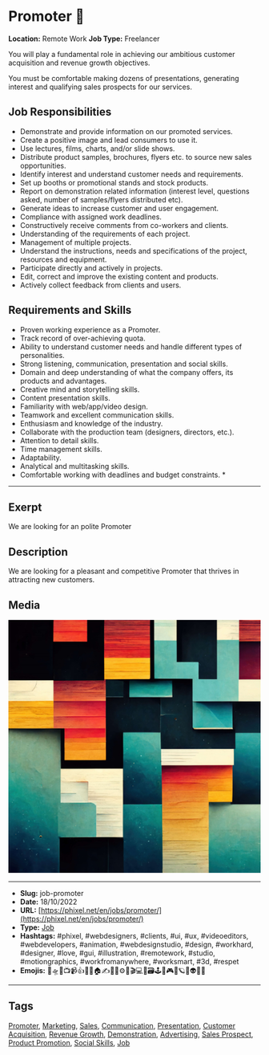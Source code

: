 # Promoter 💪
**Location:** Remote Work
**Job Type:** Freelancer

You will play a fundamental role in achieving our ambitious customer acquisition and revenue growth objectives.

You must be comfortable making dozens of presentations, generating interest and qualifying sales prospects for our services.
## Job Responsibilities
- Demonstrate and provide information on our promoted services.
- Create a positive image and lead consumers to use it.
- Use lectures, films, charts, and/or slide shows.
- Distribute product samples, brochures, flyers etc. to source new sales opportunities.
- Identify interest and understand customer needs and requirements.
- Set up booths or promotional stands and stock products.
- Report on demonstration related information (interest level, questions asked, number of samples/flyers distributed etc).
- Generate ideas to increase customer and user engagement.
- Compliance with assigned work deadlines.
- Constructively receive comments from co-workers and clients.
- Understanding of the requirements of each project.
- Management of multiple projects.
- Understand the instructions, needs and specifications of the project, resources and equipment.
- Participate directly and actively in projects.
- Edit, correct and improve the existing content and products.
- Actively collect feedback from clients and users.

## Requirements and Skills

- Proven working experience as a Promoter.
- Track record of over-achieving quota.
- Ability to understand customer needs and handle different types of personalities.
- Strong listening, communication, presentation and social skills.
- Domain and deep understanding of what the company offers, its products and advantages.
- Creative mind and storytelling skills.
- Content presentation skills.
- Familiarity with web/app/video design.
- Teamwork and excellent communication skills.
- Enthusiasm and knowledge of the industry.
- Collaborate with the production team (designers, directors, etc.).
- Attention to detail skills.
- Time management skills.
- Adaptability.
- Analytical and multitasking skills.
- Comfortable working with deadlines and budget constraints. *
------------
## Exerpt
We are looking for an polite Promoter
## Description
We are looking for a pleasant and competitive Promoter that thrives in attracting new customers.
## Media
<img src="media/3c2c825b/job-promoter.jpg" loading="lazy">

------------
- **Slug:** job-promoter
- **Date:** 18/10/2022
- **URL:** [https://phixel.net/en/jobs/promoter/](https://phixel.net/en/jobs/promoter/)
- **Type:** [Job](#job)
- **Hashtags:** #phixel, #webdesigners, #clients, #ui, #ux, #videoeditors, #webdevelopers, #animation, #webdesignstudio, #design, #workhard, #designer, #love, #gui, #illustration, #remotework, #studio, #motiongraphics, #workfromanywhere, #worksmart, #3d, #respet
- **Emojis:** 🎨🛸📼📺📹👍🔗📝🏠✍️👨‍💻⚙️🔮🎬‍💻👑🗃️🕹️👾🎮📲🪐🌟👽🚀🌌

------------
## Tags
[Promoter](#promoter), [Marketing](#marketing), [Sales](#sales), [Communication](#communication), [Presentation](#presentation), [Customer Acquisition](#customer-acquisition), [Revenue Growth](#revenue-growth), [Demonstration](#demonstration), [Advertising](#advertising), [Sales Prospect](#sales-prospect), [Product Promotion](#product-promotion), [Social Skills](#social-skills), [Job](#job)
